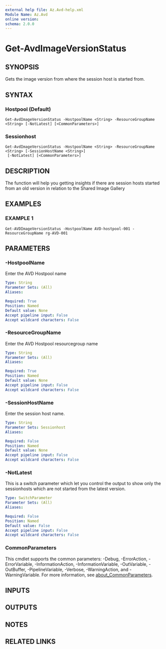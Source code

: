 ```yaml
---
external help file: Az.Avd-help.xml
Module Name: Az.Avd
online version:
schema: 2.0.0
---
```


# Get-AvdImageVersionStatus

## SYNOPSIS
Gets the image version from where the session host is started from.

## SYNTAX

### Hostpool (Default)
```
Get-AvdImageVersionStatus -HostpoolName <String> -ResourceGroupName <String> [-NotLatest] [<CommonParameters>]
```

### Sessionhost
```
Get-AvdImageVersionStatus -HostpoolName <String> -ResourceGroupName <String> [-SessionHostName <String>]
 [-NotLatest] [<CommonParameters>]
```

## DESCRIPTION
The function will help you getting insights if there are session hosts started from an old version in relation to the Shared Image Gallery

## EXAMPLES

### EXAMPLE 1
```
Get-AVDImageVersionStatus -HostpoolName AVD-hostpool-001 -ResourceGroupName rg-AVD-001
```

## PARAMETERS

### -HostpoolName
Enter the AVD Hostpool name

```yaml
Type: String
Parameter Sets: (All)
Aliases:

Required: True
Position: Named
Default value: None
Accept pipeline input: False
Accept wildcard characters: False
```

### -ResourceGroupName
Enter the AVD Hostpool resourcegroup name

```yaml
Type: String
Parameter Sets: (All)
Aliases:

Required: True
Position: Named
Default value: None
Accept pipeline input: False
Accept wildcard characters: False
```

### -SessionHostName
Enter the session host name.

```yaml
Type: String
Parameter Sets: Sessionhost
Aliases:

Required: False
Position: Named
Default value: None
Accept pipeline input: False
Accept wildcard characters: False
```

### -NotLatest
This is a switch parameter which let you control the output to show only the sessionhosts which are not started from the latest version.

```yaml
Type: SwitchParameter
Parameter Sets: (All)
Aliases:

Required: False
Position: Named
Default value: False
Accept pipeline input: False
Accept wildcard characters: False
```

### CommonParameters
This cmdlet supports the common parameters: -Debug, -ErrorAction, -ErrorVariable, -InformationAction, -InformationVariable, -OutVariable, -OutBuffer, -PipelineVariable, -Verbose, -WarningAction, and -WarningVariable. For more information, see [about_CommonParameters](http://go.microsoft.com/fwlink/?LinkID=113216).

## INPUTS

## OUTPUTS

## NOTES

## RELATED LINKS
